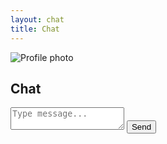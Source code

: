 ```yaml
---
layout: chat
title: Chat
---
```


<section class="avenue-messenger">
 <div class="agent-face">
  <div class="half">
   <img class="agent circle" src="" alt="Profile photo" alt="Jesse Tino"></div>
 </div>
 <div class="chat">
    <div class="chat-title">
      <h1>Chat</h1>
      <!-- <h2>RE/MAX</h2>
      <figure class="avatar">
      <img src="http://askavenue.com/img/17.jpg" /></figure> -->
    </div>
    <div class="messages">
      <div class="messages-content"></div>
    </div>
    <div class="message-box">
      <textarea type="text" class="message-input" placeholder="Type message..."></textarea>
      <button type="submit" class="message-submit">Send</button>
    </div>
  </div>
</section>


